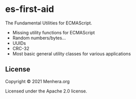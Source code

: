 # es-first-aid
The Fundamental Utilities for ECMAScript.

- Missing utility functions for ECMAScript
- Random numbers/bytes...
- UUIDs
- CRC-32
- Most basic general utility classes for various applications

## License
Copyright &copy; 2021 Menhera.org

Licensed under the Apache 2.0 license.
